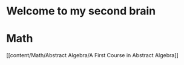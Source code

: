 # Welcome to my second brain


# Math

[[content/Math/Abstract Algebra/A First Course in Abstract Algebra]]

#